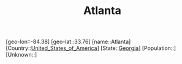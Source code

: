 ﻿---
title: "Atlanta"
location: [33.76,-84.38]
type: City
tags:
- geo/City


SpocWebEntityId: 28916
isDeleted: false
confidential: public

---
[geo-lon::-84.38]
[geo-lat::33.76]
[name::Atlanta]
[Country::[United_States_of_America](North-America/United_States_of_America.md)]
[State::[Georgia](North-America/United_States_of_America/Georgia.md)]
[Population::]
[Unknown::]

